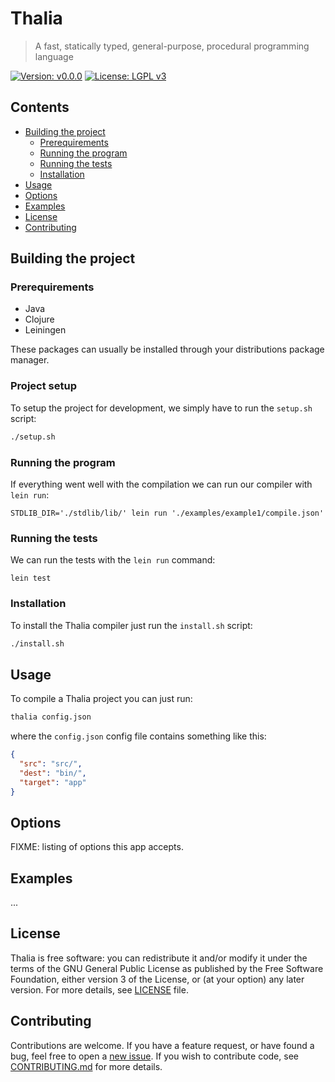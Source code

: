 # Thalia
> A fast, statically typed, general-purpose, procedural programming language

[![Version: v0.0.0](https://img.shields.io/badge/version-v0.0.0-red)](https://vstan02.github.io/thalia)
[![License: LGPL v3](https://img.shields.io/badge/License-LGPL%20v3-blue.svg)](http://www.gnu.org/licenses/lgpl-3.0)

## Contents
- [Building the project](#building-the-project)
  - [Prerequirements](#prerequirements)
  - [Running the program](#running-the-program)
  - [Running the tests](#running-the-tests)
  - [Installation](#installation)
- [Usage](#usage)
- [Options](#options)
- [Examples](#examples)
- [License](#license)
- [Contributing](#contributing)

## Building the project
### Prerequirements
- Java
- Clojure
- Leiningen

These packages can usually be installed through your distributions package manager.

### Project setup
To setup the project for development, we simply have to run the `setup.sh` script:

```sh 
./setup.sh
```

### Running the program
If everything went well with the compilation we can run our compiler with `lein run`:

```
STDLIB_DIR='./stdlib/lib/' lein run './examples/example1/compile.json'
```

### Running the tests
We can run the tests with the `lein run` command:

```
lein test
```

### Installation
To install the Thalia compiler just run the `install.sh` script:
```sh 
./install.sh
```

## Usage
To compile a Thalia project you can just run:
```sh
thalia config.json
```
where the `config.json` config file contains something like this:
```json 
{
  "src": "src/",
  "dest": "bin/",
  "target": "app"
}
```

## Options
FIXME: listing of options this app accepts.

## Examples
...

## License
Thalia is free software: you can redistribute it and/or modify it under the terms of the GNU General Public License as published by the Free Software Foundation, either version 3 of the License, or (at your option) any later version.
For more details, see [LICENSE](https://github.com/vstan02/thalia/blob/master/LICENSE) file.

## Contributing
Contributions are welcome.
If you have a feature request, or have found a bug, feel free to open a [new issue](https://github.com/vstan02/thalia/issues/new).
If you wish to contribute code, see [CONTRIBUTING.md](https://github.com/vstan02/thalia/blob/master/CONTRIBUTING.md) for more details.
